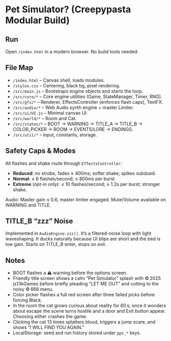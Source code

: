 # Pet Simulator? (Creepypasta Modular Build)

## Run
Open `/index.html` in a modern browser. No build tools needed.

## File Map
- `/index.html` – Canvas shell, loads modules.
- `/styles.css` – Centering, black bg, pixel rendering.
- `/src/main.js` – Bootstraps engine objects and starts the loop.
- `/src/core/*` – Core engine utilities (Game, StateManager, Timer, RNG).
- `/src/gfx/*` – Renderer, EffectsController (enforces flash caps), TextFX.
- `/src/audio/*` – Web Audio synth engine + master Limiter.
- `/src/ui/UI.js` – Minimal canvas UI.
- `/src/world/*` – Room and Cat.
- `/src/states/*` – BOOT → WARNING → TITLE_A → TITLE_B → COLOR_PICKER → ROOM → EVENTS/LORE → ENDINGS.
- `/src/util/*` – input, constants, storage.

## Safety Caps & Modes
All flashes and shake route through `EffectsController`:
- **Reduced**: no strobe, fades ≥ 400ms; softer shake; spikes subdued.
- **Normal**: ≤ 6 flashes/second; ≤ 800ms per burst.
- **Extreme** (opt-in only): ≤ 10 flashes/second; ≤ 1.2s per burst; stronger shake.

Audio: Master gain ≤ 0.6, master limiter engaged. Mute/Volume available on WARNING and TITLE.

## TITLE_B “zzz” Noise
Implemented in `AudioEngine.zzz()`. It’s a filtered-noise loop with light waveshaping. It ducks naturally because UI blips are short and the bed is low gain. Starts on TITLE_B enter, stops on exit.

## Notes
- BOOT flashes a ⚠️ warning before the options screen.
- Friendly title screen shows a calm “Pet Simulator” splash with © 2025 js13kGames before briefly pleading “LET ME OUT” and cutting to the noisy © 666 menu.
- Color picker flashes a full red screen after three failed picks before forcing Black.
- In the room the cat grows curious about reality for 60 s; once it wonders about escape the scene turns hostile and a door and Exit button appear. Choosing either crashes the game.
- Clicking the cat 13 times splatters blood, triggers a jump scare, and shows “I WILL FIND YOU AGAIN.”
- LocalStorage: seed and run history stored under `pps_*` keys.
